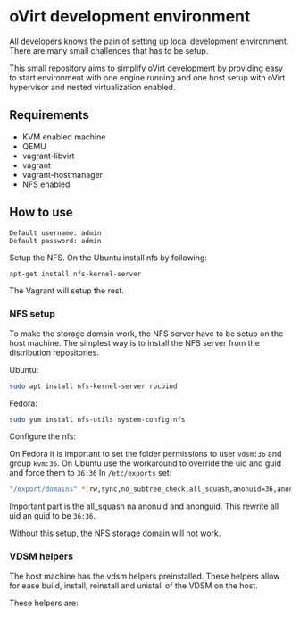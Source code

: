 # oVirt development environment

All developers knows the pain of setting up local development environment.
There are many small challenges that has to be setup.

This small repository aims to simplify oVirt development by providing
easy to start environment with one engine running and one host
setup with oVirt hypervisor and nested virtualization enabled.

## Requirements

* KVM enabled machine
* QEMU
* vagrant-libvirt
* vagrant
* vagrant-hostmanager
* NFS enabled

## How to use

```
Default username: admin
Default password: admin
```

Setup the NFS. On the Ubuntu install nfs by following:

```bash
apt-get install nfs-kernel-server
```

The Vagrant will setup the rest.

### NFS setup

To make the storage domain work, the NFS server have to be setup on the host machine.
The simplest way is to install the NFS server from the distribution repositories.

Ubuntu:

```bash
sudo apt install nfs-kernel-server rpcbind
```

Fedora:

```bash
sudo yum install nfs-utils system-config-nfs
```

Configure the nfs:

On Fedora it is important to set the folder permissions to user `vdsm:36` and group `kvm:36`.
On Ubuntu use the workaround to override the uid and guid and force them to `36:36`
In `/etc/exports` set:

```bash
"/export/domains" *(rw,sync,no_subtree_check,all_squash,anonuid=36,anongid=36)
```

Important part is the all_squash na anonuid and anonguid. This rewrite all
uid an guid to be `36:36`.

Without this setup, the NFS storage domain will not work.

### VDSM helpers

The host machine has the vdsm helpers preinstalled. These helpers allow for
ease build, install, reinstall and unistall of the VDSM on the host.

These helpers are:
```

```
